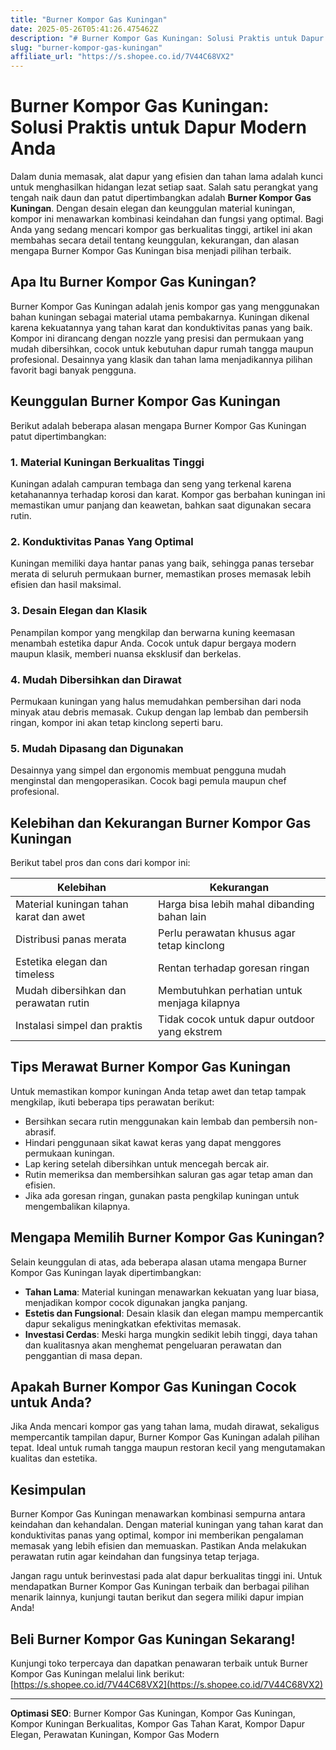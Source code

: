 ```yaml
---
title: "Burner Kompor Gas Kuningan"
date: 2025-05-26T05:41:26.475462Z
description: "# Burner Kompor Gas Kuningan: Solusi Praktis untuk Dapur Modern Anda..."
slug: "burner-kompor-gas-kuningan"
affiliate_url: "https://s.shopee.co.id/7V44C68VX2"
---
```

# Burner Kompor Gas Kuningan: Solusi Praktis untuk Dapur Modern Anda

Dalam dunia memasak, alat dapur yang efisien dan tahan lama adalah kunci untuk menghasilkan hidangan lezat setiap saat. Salah satu perangkat yang tengah naik daun dan patut dipertimbangkan adalah **Burner Kompor Gas Kuningan**. Dengan desain elegan dan keunggulan material kuningan, kompor ini menawarkan kombinasi keindahan dan fungsi yang optimal. Bagi Anda yang sedang mencari kompor gas berkualitas tinggi, artikel ini akan membahas secara detail tentang keunggulan, kekurangan, dan alasan mengapa Burner Kompor Gas Kuningan bisa menjadi pilihan terbaik.

## Apa Itu Burner Kompor Gas Kuningan?

Burner Kompor Gas Kuningan adalah jenis kompor gas yang menggunakan bahan kuningan sebagai material utama pembakarnya. Kuningan dikenal karena kekuatannya yang tahan karat dan konduktivitas panas yang baik. Kompor ini dirancang dengan nozzle yang presisi dan permukaan yang mudah dibersihkan, cocok untuk kebutuhan dapur rumah tangga maupun profesional. Desainnya yang klasik dan tahan lama menjadikannya pilihan favorit bagi banyak pengguna.

## Keunggulan Burner Kompor Gas Kuningan

Berikut adalah beberapa alasan mengapa Burner Kompor Gas Kuningan patut dipertimbangkan:

### 1. Material Kuningan Berkualitas Tinggi

Kuningan adalah campuran tembaga dan seng yang terkenal karena ketahanannya terhadap korosi dan karat. Kompor gas berbahan kuningan ini memastikan umur panjang dan keawetan, bahkan saat digunakan secara rutin.

### 2. Konduktivitas Panas Yang Optimal

Kuningan memiliki daya hantar panas yang baik, sehingga panas tersebar merata di seluruh permukaan burner, memastikan proses memasak lebih efisien dan hasil maksimal.

### 3. Desain Elegan dan Klasik

Penampilan kompor yang mengkilap dan berwarna kuning keemasan menambah estetika dapur Anda. Cocok untuk dapur bergaya modern maupun klasik, memberi nuansa eksklusif dan berkelas.

### 4. Mudah Dibersihkan dan Dirawat

Permukaan kuningan yang halus memudahkan pembersihan dari noda minyak atau debris memasak. Cukup dengan lap lembab dan pembersih ringan, kompor ini akan tetap kinclong seperti baru.

### 5. Mudah Dipasang dan Digunakan

Desainnya yang simpel dan ergonomis membuat pengguna mudah menginstal dan mengoperasikan. Cocok bagi pemula maupun chef profesional.

## Kelebihan dan Kekurangan Burner Kompor Gas Kuningan

Berikut tabel pros dan cons dari kompor ini:

| Kelebihan                                              | Kekurangan                          |
|---------------------------------------------------------|-------------------------------------|
| Material kuningan tahan karat dan awet                 | Harga bisa lebih mahal dibanding bahan lain |
| Distribusi panas merata                                | Perlu perawatan khusus agar tetap kinclong |
| Estetika elegan dan timeless                          | Rentan terhadap goresan ringan     |
| Mudah dibersihkan dan perawatan rutin                 | Membutuhkan perhatian untuk menjaga kilapnya |
| Instalasi simpel dan praktis                          | Tidak cocok untuk dapur outdoor yang ekstrem |


## Tips Merawat Burner Kompor Gas Kuningan

Untuk memastikan kompor kuningan Anda tetap awet dan tetap tampak mengkilap, ikuti beberapa tips perawatan berikut:

- Bersihkan secara rutin menggunakan kain lembab dan pembersih non-abrasif.
- Hindari penggunaan sikat kawat keras yang dapat menggores permukaan kuningan.
- Lap kering setelah dibersihkan untuk mencegah bercak air.
- Rutin memeriksa dan membersihkan saluran gas agar tetap aman dan efisien.
- Jika ada goresan ringan, gunakan pasta pengkilap kuningan untuk mengembalikan kilapnya.

## Mengapa Memilih Burner Kompor Gas Kuningan?

Selain keunggulan di atas, ada beberapa alasan utama mengapa Burner Kompor Gas Kuningan layak dipertimbangkan:

- **Tahan Lama**: Material kuningan menawarkan kekuatan yang luar biasa, menjadikan kompor cocok digunakan jangka panjang.
- **Estetis dan Fungsional**: Desain klasik dan elegan mampu mempercantik dapur sekaligus meningkatkan efektivitas memasak.
- **Investasi Cerdas**: Meski harga mungkin sedikit lebih tinggi, daya tahan dan kualitasnya akan menghemat pengeluaran perawatan dan penggantian di masa depan.

## Apakah Burner Kompor Gas Kuningan Cocok untuk Anda?

Jika Anda mencari kompor gas yang tahan lama, mudah dirawat, sekaligus mempercantik tampilan dapur, Burner Kompor Gas Kuningan adalah pilihan tepat. Ideal untuk rumah tangga maupun restoran kecil yang mengutamakan kualitas dan estetika.

## Kesimpulan

Burner Kompor Gas Kuningan menawarkan kombinasi sempurna antara keindahan dan kehandalan. Dengan material kuningan yang tahan karat dan konduktivitas panas yang optimal, kompor ini memberikan pengalaman memasak yang lebih efisien dan memuaskan. Pastikan Anda melakukan perawatan rutin agar keindahan dan fungsinya tetap terjaga.

Jangan ragu untuk berinvestasi pada alat dapur berkualitas tinggi ini. Untuk mendapatkan Burner Kompor Gas Kuningan terbaik dan berbagai pilihan menarik lainnya, kunjungi tautan berikut dan segera miliki dapur impian Anda!

## Beli Burner Kompor Gas Kuningan Sekarang!
Kunjungi toko terpercaya dan dapatkan penawaran terbaik untuk Burner Kompor Gas Kuningan melalui link berikut: [https://s.shopee.co.id/7V44C68VX2](https://s.shopee.co.id/7V44C68VX2)

---

**Optimasi SEO**: Burner Kompor Gas Kuningan, Kompor Gas Kuningan, Kompor Kuningan Berkualitas, Kompor Gas Tahan Karat, Kompor Dapur Elegan, Perawatan Kuningan, Kompor Gas Modern